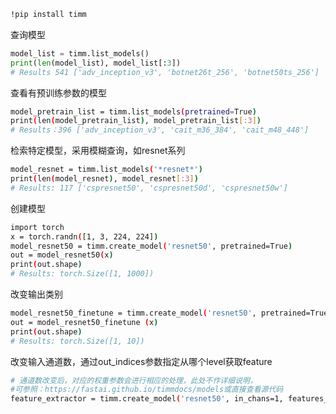 
```bash
!pip install timm
```

查询模型

```python
model_list = timm.list_models()
print(len(model_list), model_list[:3])
# Results 541 ['adv_inception_v3', 'botnet26t_256', 'botnet50ts_256']
```

查看有预训练参数的模型

```bash
model_pretrain_list = timm.list_models(pretrained=True)
print(len(model_pretrain_list), model_pretrain_list[:3])
# Results：396 ['adv_inception_v3', 'cait_m36_384', 'cait_m48_448']
```

检索特定模型，采用模糊查询，如resnet系列

```bash
model_resnet = timm.list_models('*resnet*')
print(len(model_resnet), model_resnet[:3])
# Results: 117 ['cspresnet50', 'cspresnet50d', 'cspresnet50w']
```

创建模型

```bash
import torch
x = torch.randn([1, 3, 224, 224])
model_resnet50 = timm.create_model('resnet50', pretrained=True)
out = model_resnet50(x)
print(out.shape)
# Results: torch.Size([1, 1000])

```

改变输出类别

```bash
model_resnet50_finetune = timm.create_model('resnet50', pretrained=True, num_classes=10)
out = model_resnet50_finetune (x)
print(out.shape)
# Results: torch.Size([1, 10])

```

改变输入通道数，通过out_indices参数指定从哪个level获取feature

```bash
# 通道数改变后，对应的权重参数会进行相应的处理，此处不作详细说明，
#可参照：https://fastai.github.io/timmdocs/models或直接查看源代码
feature_extractor = timm.create_model('resnet50', in_chans=1, features_only=True, out_indices=[1, 3, 4])

```
